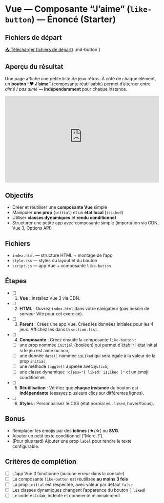 # Vue — Composante “J’aime” (`like-button`) — Énoncé (Starter)

## Fichiers de départ

[📥 Télécharger fichiers de départ](./bouton-jaime-fichiers-depart.zip){ .md-button }

## Aperçu du résultat

Une page affiche une petite liste de jeux rétros. À côté de chaque élément, un **bouton “❤️ J’aime”** (composante réutilisable) permet d’alterner entre *aimé / pas aimé* — **indépendamment** pour chaque instance.

<div style="max-width: 1280px"><div style="position: relative; padding-bottom: 56.25%; height: 0; overflow: hidden;"><iframe src="https://cmontmorency365-my.sharepoint.com/personal/mariem_ouellet_cmontmorency_qc_ca/_layouts/15/embed.aspx?UniqueId=0265d69d-1b6c-407c-83b4-1e9a1a760f27&embed=%7B%22hvm%22%3Atrue%2C%22ust%22%3Atrue%7D&referrer=StreamWebApp&referrerScenario=EmbedDialog.Create" width="1280" height="720" frameborder="0" scrolling="no" allowfullscreen title="exerc-vue-bouton-jaime-apercu.mp4" style="border:none; position: absolute; top: 0; left: 0; right: 0; bottom: 0; height: 100%; max-width: 100%;"></iframe></div></div>

## Objectifs

- Créer et réutiliser une **composante Vue** simple
- Manipuler **une prop** (`initial`) et un **état local** (`isLiked`)
- Utiliser **classes dynamiques** et **rendu conditionnel**
- Structurer une petite app avec composante simple (importation via CDN, Vue 3, Options API)

## Fichiers

- `index.html` — structure HTML + montage de l’app
- `style.css` — styles du layout et du bouton
- `script.js` — app Vue + composante `like-button`

## Étapes

- [ ] 1. **Vue** : Installez Vue 3 via CDN.
- [ ] 2. **HTML** : Ouvrez `index.html` dans votre navigateur (pas besoin de serveur Vite pour cet exercice).  
- [ ] 3. **Parent** : Créez une app Vue. Créez les données initiales pour les 4 jeux. Affichez les dans la `section.list`.
- [ ] 4. **Composante** : Créez ensuite la composante `like-button` : 
  - [ ]  une prop nommée `initial` (booléen) qui permet d'établir l'état initial si le jeu est aimé ou non,  
  - [ ]  une donnée `data()` nommée `isLiked` qui sera égale à la valeur de la prop `initial`,  
  - [ ]  une méthode `toggle()` appelée avec `@click`,  
  - [ ]  une classe dynamique `:class="{ liked: isLiked }"` et un emoji conditionnel.  
- [ ] 5. **Réutilisation** : Vérifiez que **chaque instance** du bouton est **indépendante** (essayez plusieurs clics sur différentes lignes).  
- [ ] 6. **Styles** : Personnalisez le CSS (état normal vs `.liked`, hover/focus).

## Bonus

- Remplacer les emojis par des **icônes** (★/☆) ou **SVG**.  
- Ajouter un petit texte conditionnel (“Merci !”).  
- (Pour plus tard) Ajouter une prop `label` pour rendre le texte configurable.

## Critères de complétion

- [ ] L’app Vue 3 fonctionne (aucune erreur dans la console)  
- [ ] La composante `like-button` est réutilisée **au moins 3 fois**  
- [ ] La prop `initial` est respectée, avec valeur par défaut `false`  
- [ ] Les classes dynamiques changent l’apparence du bouton (`.liked`)  
- [ ] Le code est clair, indenté et commenté minimalement
